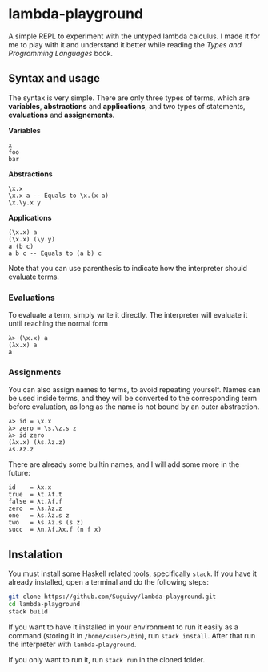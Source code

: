 # lambda-playground

A simple REPL to experiment with the untyped lambda calculus. I made it for me to play with it and understand it better while reading the *Types and Programming Languages* book.

## Syntax and usage

The syntax is very simple. There are only three types of terms, which are **variables**, **abstractions** and **applications**, and two types of statements, **evaluations** and **assignements**.

**Variables**

```
x
foo
bar
```

**Abstractions**

```
\x.x
\x.x a -- Equals to \x.(x a)
\x.\y.x y
```

**Applications**

```
(\x.x) a
(\x.x) (\y.y)
a (b c)
a b c -- Equals to (a b) c
```

Note that you can use parenthesis to indicate how the interpreter should evaluate terms.

### Evaluations

To evaluate a term, simply write it directly. The interpreter will evaluate it until reaching the normal form

```
λ> (\x.x) a
(λx.x) a
a
```

### Assignments

You can also assign names to terms, to avoid repeating yourself. Names can be used inside terms, and they will be converted to the corresponding term before evaluation, as long as the name is not bound by an outer abstraction.

```
λ> id = \x.x
λ> zero = \s.\z.s z
λ> id zero
(λx.x) (λs.λz.z)
λs.λz.z
```

There are already some builtin names, and I will add some more in the future:

```
id    = λx.x
true  = λt.λf.t
false = λt.λf.f
zero  = λs.λz.z
one   = λs.λz.s z
two   = λs.λz.s (s z)
succ  = λn.λf.λx.f (n f x)
```

## Instalation

You must install some Haskell related tools, specifically `stack`. If you have it already installed, open a terminal and do the following steps:

``` sh
git clone https://github.com/Suguivy/lambda-playground.git
cd lambda-playground
stack build
```

If you want to have it installed in your environment to run it easily as a command (storing it in `/home/<user>/bin`), run `stack install`. After that run the interpreter with `lambda-playground`.

If you only want to run it, run `stack run` in the cloned folder.
